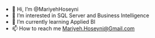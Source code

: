 - 👋 Hi, I’m @MariyehHoseyni
- 👀 I’m interested in SQL Server and Business Intelligence
- 🌱 I’m currently learning Applied BI
- 📫 How to reach me Mariyeh.Hoseyni@Gmail.com

<!---
MariyehHoseyni/MariyehHoseyni is a ✨ special ✨ repository because its `README.md` (this file) appears on your GitHub profile.
You can click the Preview link to take a look at your changes.
--->
